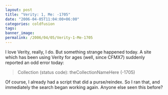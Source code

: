 ```yaml
---
layout: post
title: "Verity: 1, Me: -1705"
date: "2006-04-05T11:04:00+06:00"
categories: coldfusion 
tags: 
banner_image: 
permalink: /2006/04/05/Verity-1-Me-1705
---
```


I love Verity, really, I do. But something strange happened today. A site which has been using Verity for ages (well, since CFMX7) suddenly reported an odd error today:

<blockquote>
Collection (status code): theCollectionNameHere (-1705) 
</blockquote>

Of course, I already had a script that did a purse/reindex. So I ran that, and immediately the search began working again. Anyone else seen this before?